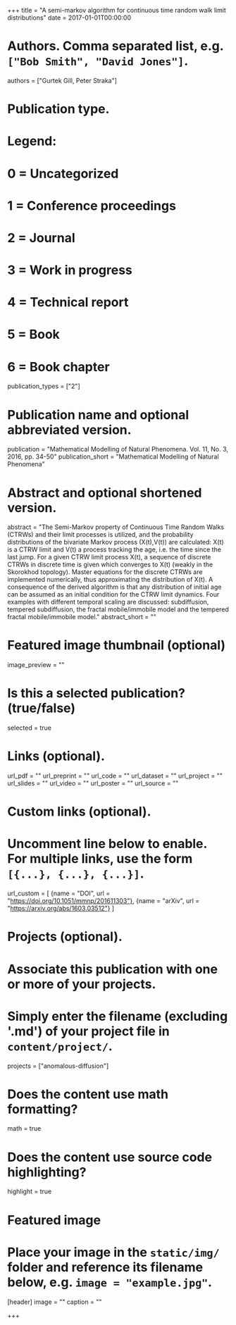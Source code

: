 +++
title = "A semi-markov algorithm for continuous time random walk limit distributions"
date = 2017-01-01T00:00:00

# Authors. Comma separated list, e.g. `["Bob Smith", "David Jones"]`.
authors = ["Gurtek Gill, Peter Straka"]

# Publication type.
# Legend:
# 0 = Uncategorized
# 1 = Conference proceedings
# 2 = Journal
# 3 = Work in progress
# 4 = Technical report
# 5 = Book
# 6 = Book chapter
publication_types = ["2"]

# Publication name and optional abbreviated version.
publication = "Mathematical Modelling of Natural Phenomena. Vol. 11, No. 3, 2016, pp. 34-50"
publication_short = "Mathematical Modelling of Natural Phenomena"

# Abstract and optional shortened version.
abstract = "The Semi-Markov property of Continuous Time Random Walks (CTRWs) and their limit processes is utilized, and the probability distributions of the bivariate Markov process (X(t),V(t)) are calculated: X(t) is a CTRW limit and V(t) a process tracking the age, i.e. the time since the last jump. For a given CTRW limit process X(t), a sequence of discrete CTRWs in discrete time is given which converges to X(t) (weakly in the Skorokhod topology). Master equations for the discrete CTRWs are implemented numerically, thus approximating the distribution of X(t). A consequence of the derived algorithm is that any distribution of initial age can be assumed as an initial condition for the CTRW limit dynamics. Four examples with different temporal scaling are discussed: subdiffusion, tempered subdiffusion, the fractal mobile/immobile model and the tempered fractal mobile/immobile model."
abstract_short = ""

# Featured image thumbnail (optional)
image_preview = ""

# Is this a selected publication? (true/false)
selected = true


# Links (optional).
url_pdf = ""
url_preprint = ""
url_code = ""
url_dataset = ""
url_project = ""
url_slides = ""
url_video = ""
url_poster = ""
url_source = ""

# Custom links (optional).
#   Uncomment line below to enable. For multiple links, use the form `[{...}, {...}, {...}]`.
url_custom = [
    {name = "DOI", url = "https://doi.org/10.1051/mmnp/201611303"}, 
    {name = "arXiv", url = "https://arxiv.org/abs/1603.03512"}
]

# Projects (optional).
#   Associate this publication with one or more of your projects.
#   Simply enter the filename (excluding '.md') of your project file in `content/project/`.
projects = ["anomalous-diffusion"]


# Does the content use math formatting?
math = true

# Does the content use source code highlighting?
highlight = true

# Featured image
# Place your image in the `static/img/` folder and reference its filename below, e.g. `image = "example.jpg"`.
[header]
image = ""
caption = ""

+++
